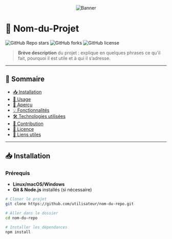 <!-- Bannière du projet -->
<p align="center">
  <img src="https://via.placeholder.com/1200x300.png?text=Bannière+du+Projet" alt="Banner" />
</p>

# 🚀 Nom-du-Projet

![GitHub Repo stars](https://img.shields.io/github/stars/utilisateur/nom-du-repo?style=for-the-badge)
![GitHub forks](https://img.shields.io/github/forks/utilisateur/nom-du-repo?style=for-the-badge)
![GitHub license](https://img.shields.io/github/license/utilisateur/nom-du-repo?style=for-the-badge)

> **Brève description** du projet : explique en quelques phrases ce qu’il fait, pourquoi il est utile et à qui il s’adresse.

---

## 📌 Sommaire

- [📥 Installation](#-installation)
- [🚀 Usage](#-usage)
- [📸 Aperçu](#-aperçu)
- [💡 Fonctionnalités](#-fonctionnalités)
- [🛠️ Technologies utilisées](#️-technologies-utilisées)
- [🤝 Contribution](#-contribution)
- [📝 Licence](#-licence)
- [🔗 Liens utiles](#-liens-utiles)

---

## 📥 Installation

### Prérequis
- **Linux/macOS/Windows**
- **Git & Node.js** installés (si nécessaire)

```bash
# Cloner le projet
git clone https://github.com/utilisateur/nom-du-repo.git

# Aller dans le dossier
cd nom-du-repo

# Installer les dépendances
npm install

